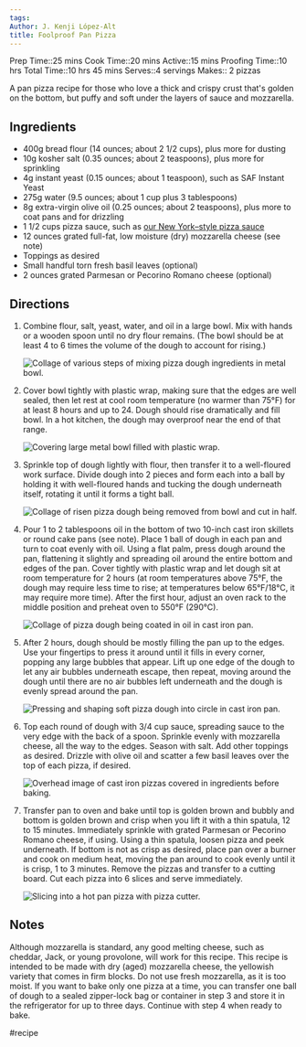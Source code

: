 ```yaml
---
tags: 
Author: J. Kenji López-Alt
title: Foolproof Pan Pizza
---
```


Prep Time::25 mins
Cook Time::20 mins
Active::15 mins
Proofing Time::10 hrs
Total Time::10 hrs 45 mins
Serves::4 servings
Makes:: 2 pizzas

A pan pizza recipe for those who love a thick and crispy crust that's golden on the bottom, but puffy and soft under the layers of sauce and mozzarella.

## Ingredients

- 400g bread flour (14 ounces; about 2 1/2 cups), plus more for dusting
- 10g kosher salt (0.35 ounces; about 2 teaspoons), plus more for sprinkling
- 4g instant yeast (0.15 ounces; about 1 teaspoon), such as SAF Instant Yeast
- 275g water (9.5 ounces; about 1 cup plus 3 tablespoons)
- 8g extra-virgin olive oil (0.25 ounces; about 2 teaspoons), plus more to coat pans and for drizzling
- 1 1/2 cups pizza sauce, such as [our New York–style pizza sauce](https://www.seriouseats.com/new-york-style-pizza-sauce)
- 12 ounces grated full-fat, low moisture (dry) mozzarella cheese (see note)
- Toppings as desired
- Small handful torn fresh basil leaves (optional)
- 2 ounces grated Parmesan or Pecorino Romano cheese (optional)
## Directions

1. Combine flour, salt, yeast, water, and oil in a large bowl. Mix with hands or a wooden spoon until no dry flour remains. (The bowl should be at least 4 to 6 times the volume of the dough to account for rising.)
    
    ![Collage of various steps of mixing pizza dough ingredients in metal bowl.](https://www.seriouseats.com/thmb/tVxkjFE5Udv_nn_bP84tGS2xJA0=/1500x0/filters:no_upscale():max_bytes(150000):strip_icc():format(webp)/__opt__aboutcom__coeus__resources__content_migration__serious_eats__seriouseats.com__2019__04__20190319-cast-iron-pan-pizza-reshoot-vicky-wasik-mixing-dough-3-3657ba6992b94cd0a66976987ce8e088.jpg)
    
2. Cover bowl tightly with plastic wrap, making sure that the edges are well sealed, then let rest at cool room temperature (no warmer than 75°F) for at least 8 hours and up to 24. Dough should rise dramatically and fill bowl. In a hot kitchen, the dough may overproof near the end of that range.
    
    ![Covering large metal bowl filled with plastic wrap.](https://www.seriouseats.com/thmb/zQmQwoYwctYq7vGzW4qYpVIJ2b0=/1500x0/filters:no_upscale():max_bytes(150000):strip_icc():format(webp)/__opt__aboutcom__coeus__resources__content_migration__serious_eats__seriouseats.com__2019__04__20190319-cast-iron-pan-pizza-reshoot-vicky-wasik-21-36b60d13fb41404ea6e743a170d5876a.jpg)
    
3. Sprinkle top of dough lightly with flour, then transfer it to a well-floured work surface. Divide dough into 2 pieces and form each into a ball by holding it with well-floured hands and tucking the dough underneath itself, rotating it until it forms a tight ball.
    
    ![Collage of risen pizza dough being removed from bowl and cut in half.](https://www.seriouseats.com/thmb/OL-pndXHaeoKLY884ElQ4PGGidI=/1500x0/filters:no_upscale():max_bytes(150000):strip_icc():format(webp)/__opt__aboutcom__coeus__resources__content_migration__serious_eats__seriouseats.com__2019__04__20190319-cast-iron-pan-pizza-reshoot-vicky-wasik-mixing-dough2-1debf07520244379abf82d21b147b44b.jpg)
    
4. Pour 1 to 2 tablespoons oil in the bottom of two 10-inch cast iron skillets or round cake pans (see note). Place 1 ball of dough in each pan and turn to coat evenly with oil. Using a flat palm, press dough around the pan, flattening it slightly and spreading oil around the entire bottom and edges of the pan. Cover tightly with plastic wrap and let dough sit at room temperature for 2 hours (at room temperatures above 75°F, the dough may require less time to rise; at temperatures below 65°F/18°C, it may require more time). After the first hour, adjust an oven rack to the middle position and preheat oven to 550°F (290°C).
    
    ![Collage of pizza dough being coated in oil in cast iron pan.](https://www.seriouseats.com/thmb/tiLNnKaEnH2wXx-zVFkBwZyjP9o=/1500x0/filters:no_upscale():max_bytes(150000):strip_icc():format(webp)/__opt__aboutcom__coeus__resources__content_migration__serious_eats__seriouseats.com__2019__04__20190319-cast-iron-pan-pizza-reshoot-vicky-wasik-dough-after-proof-in-pan-dd34865625f74f7786ea5df5406dbed8.jpg)
    
5. After 2 hours, dough should be mostly filling the pan up to the edges. Use your fingertips to press it around until it fills in every corner, popping any large bubbles that appear. Lift up one edge of the dough to let any air bubbles underneath escape, then repeat, moving around the dough until there are no air bubbles left underneath and the dough is evenly spread around the pan.
    
    ![Pressing and shaping soft pizza dough into circle in cast iron pan.](https://www.seriouseats.com/thmb/-2C7zbFXmkQTdrc7gwUhyi6D1Hs=/1500x0/filters:no_upscale():max_bytes(150000):strip_icc():format(webp)/__opt__aboutcom__coeus__resources__content_migration__serious_eats__seriouseats.com__2019__04__20190319-cast-iron-pan-pizza-reshoot-vicky-wasik-22-c13f19c1b7954675968c6927cda5af94.jpg)
    
6. Top each round of dough with 3/4 cup sauce, spreading sauce to the very edge with the back of a spoon. Sprinkle evenly with mozzarella cheese, all the way to the edges. Season with salt. Add other toppings as desired. Drizzle with olive oil and scatter a few basil leaves over the top of each pizza, if desired.
    
    ![Overhead image of cast iron pizzas covered in ingredients before baking.](https://www.seriouseats.com/thmb/he7EeAnaN1YFY9N26RDRQiqzji0=/1500x0/filters:no_upscale():max_bytes(150000):strip_icc():format(webp)/__opt__aboutcom__coeus__resources__content_migration__serious_eats__seriouseats.com__2019__04__20190319-cast-iron-pan-pizza-reshoot-vicky-wasik-26-81b95935cda44f56a070ad6d72765274.jpg)
    
7. Transfer pan to oven and bake until top is golden brown and bubbly and bottom is golden brown and crisp when you lift it with a thin spatula, 12 to 15 minutes. Immediately sprinkle with grated Parmesan or Pecorino Romano cheese, if using. Using a thin spatula, loosen pizza and peek underneath. If bottom is not as crisp as desired, place pan over a burner and cook on medium heat, moving the pan around to cook evenly until it is crisp, 1 to 3 minutes. Remove the pizzas and transfer to a cutting board. Cut each pizza into 6 slices and serve immediately.
    
    ![Slicing into a hot pan pizza with pizza cutter.](https://www.seriouseats.com/thmb/cCQzNb0kP4KXmoE-UPS9JmapNkw=/1500x0/filters:no_upscale():max_bytes(150000):strip_icc():format(webp)/__opt__aboutcom__coeus__resources__content_migration__serious_eats__seriouseats.com__2019__04__20190319-cast-iron-pan-pizza-reshoot-vicky-wasik-33-998265a30fd94eaaa6413118bb74ddff.jpg)


## Notes

Although mozzarella is standard, any good melting cheese, such as cheddar, Jack, or young provolone, will work for this recipe. This recipe is intended to be made with dry (aged) mozzarella cheese, the yellowish variety that comes in firm blocks. Do not use fresh mozzarella, as it is too moist. If you want to bake only one pizza at a time, you can transfer one ball of dough to a sealed zipper-lock bag or container in step 3 and store it in the refrigerator for up to three days. Continue with step 4 when ready to bake.

#recipe
